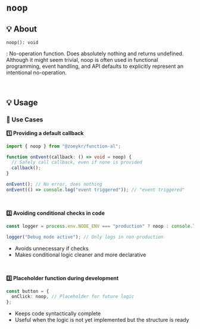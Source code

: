 # `noop`

## 💡 About

`noop(): void`

: No-operation function. Does absolutely nothing and returns undefined.
Although it might seem trivial, noop is often used in functional programming, event handling, and API defaults to explicitly represent an intentional no-operation.

<br />

## 💡 Usage

### 📌 Use Cases

**1️⃣ Providing a default callback**

```ts
import { noop } from "@zoeykr/function-al";

function onEvent(callback: () => void = noop) {
  // Safely call callback, even if none is provided
  callback();
}

onEvent(); // No error, does nothing
onEvent(() => console.log("event triggered")); // "event triggered"
```

<br />

**2️⃣ Avoiding conditional checks in code**

```ts
const logger = process.env.NODE_ENV === "production" ? noop : console.log;

logger("Debug mode active"); // Only logs in non-production
```

- Avoids unnecessary if checks
- Makes conditional logic cleaner and more declarative

<br />

**3️⃣ Placeholder function during development**

```ts
const button = {
  onClick: noop, // Placeholder for future logic
};
```

- Keeps code syntactically complete
- Useful when the logic is not yet implemented but the structure is ready
